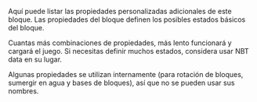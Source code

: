 Aquí puede listar las propiedades personalizadas adicionales de este bloque.
Las propiedades del bloque definen los posibles estados básicos del bloque.

Cuantas más combinaciones de propiedades, más lento funcionará y cargará el juego.
Si necesitas definir muchos estados, considera usar NBT data en su lugar.

Algunas propiedades se utilizan internamente (para rotación de bloques, sumergir en agua y bases de bloques),
así que no se pueden usar sus nombres.
